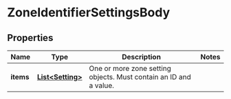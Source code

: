 # ZoneIdentifierSettingsBody

## Properties
Name | Type | Description | Notes
------------ | ------------- | ------------- | -------------
**items** | [**List&lt;Setting&gt;**](Setting.md) | One or more zone setting objects. Must contain an ID and a value. | 
